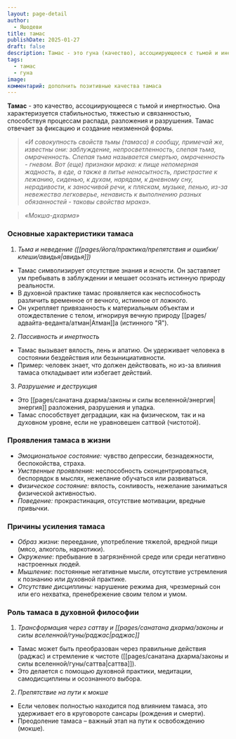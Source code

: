 ```yaml
---
layout: page-detail
author:
  - Яшодеви
title: тамас
publishDate: 2025-01-27
draft: false
description: Тамас - это гуна (качество), ассоциирующееся с тьмой и инертностью. Она характеризуется стабильностью, тяжестью и связанностью, способствуя процессам распада, разложения и разрушения. Тамас отвечает за фиксацию и создание неизменной формы.
tags:
  - тамас
  - гуна
image: 
комментарий: дополнить позитивные качества тамаса
---
```

**Тамас** - это качество, ассоциирующееся с тьмой и инертностью. Она характеризуется стабильностью, тяжестью и связанностью, способствуя процессам распада, разложения и разрушения. Тамас отвечает за фиксацию и создание неизменной формы.

>*«И совокупность свойств тьмы (тамаса) я сообщу, примечай же, известны они: заблуждение, непросветленность, слепая тьма, омраченность. Слепая тьма называется смертью, омраченность - гневом. Вот (еще) признаки мрака: к пище непомерная жадность, в еде, а также в питье ненасытность, пристрастие к лежанию, сиденью, к духам, нарядам, к дневному сну, нерадивости, к заносчивой речи, к пляскам, музыке, пенью, из-за невежества легковерье, ненависть к выполнению разных обязанностей - таковы свойства мрака».*  

>*«Мокша-дхарма»*

### Основные характеристики тамаса

1. *Тьма и неведение ([[pages/йога/практика/препятствия и ошибки/клеши/авидья|авидья]])*
- Тамас символизирует отсутствие знания и ясности. Он заставляет ум пребывать в заблуждении и мешает осознать истинную природу реальности.
- В духовной практике тамас проявляется как неспособность различить временное от вечного, истинное от ложного.
- Он укрепляет привязанность к материальным объектам и отождествление с телом, игнорируя вечную природу [[pages/адвайта-веданта/атман|Атман]]а (истинного "Я").

2. *Пассивность и инертность*
- Тамас вызывает вялость, лень и апатию. Он удерживает человека в состоянии бездействия или безынициативности.
- Пример: человек знает, что должен действовать, но из-за влияния тамаса откладывает или избегает действий.

3. *Разрушение и деструкция*
- Это [[pages/санатана дхарма/законы и силы вселенной/энергия|энергия]] разложения, разрушения и упадка.
- Тамас способствует деградации, как на физическом, так и на духовном уровне, если не уравновешен саттвой (чистотой).

### Проявления тамаса в жизни

- *Эмоциональное состояние:* чувство депрессии, безнадежности, беспокойства, страха.
- *Умственные проявления:* неспособность сконцентрироваться, беспорядок в мыслях, нежелание обучаться или развиваться.
- *Физическое состояние:* вялость, сонливость, нежелание заниматься физической активностью.
- *Поведение:* прокрастинация, отсутствие мотивации, вредные привычки.

### Причины усиления тамаса

- *Образ жизни:* переедание, употребление тяжелой, вредной пищи (мясо, алкоголь, наркотики).
- *Окружение*: пребывание в загрязнённой среде или среди негативно настроенных людей.
- *Мышление*: постоянные негативные мысли, отсутствие устремления к познанию или духовной практике.
- *Отсутствие дисциплины:* нарушение режима дня, чрезмерный сон или его нехватка, пренебрежение своим телом и умом.

### Роль тамаса в духовной философии

1. *Трансформация через саттву и [[pages/санатана дхарма/законы и силы вселенной/гуны/раджас|раджас]]*
- Тамас может быть преобразован через правильные действия (раджас) и стремление к чистоте ([[pages/санатана дхарма/законы и силы вселенной/гуны/саттва|саттва]]).
- Это делается с помощью духовной практики, медитации, самодисциплины и осознанного выбора.

2. *Препятствие на пути к мокше*
- Если человек полностью находится под влиянием тамаса, это удерживает его в круговороте сансары (рождения и смерти).
- Преодоление тамаса – важный этап на пути к освобождению (мокше).